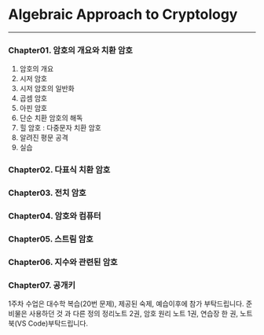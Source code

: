 # Algebraic Approach to Cryptology
---
### Chapter01. 암호의 개요와 치환 암호
1. 암호의 개요
2. 시저 암호
3. 시저 암호의 일반화
4. 곱셈 암호
5. 아핀 암호
6. 단순 치환 암호의 해독
7. 힐 암호 : 다중문자 치환 암호
8. 알려진 평문 공격
9. 실습
### Chapter02. 다표식 치환 암호
### Chapter03. 전치 암호
### Chapter04. 암호와 컴퓨터
### Chapter05. 스트림 암호
### Chapter06. 지수와 관련된 암호
### Chapter07. 공개키 

1주차 수업은 대수학 복습(20번 문제), 제공된 숙제, 예습이후에 참가 부탁드립니다. 준비물은 사용하던 것 과 다른 정의 정리노트 2권, 암호 원리 노트 1권, 연습장 한 권, 노트북(VS Code)부탁드립니다.